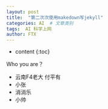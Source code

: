 ```yaml
---
layout: post
title:  "第二次次使用makedown写jekyll"
categories: AI  # 文章类别
tags:  AI 科学上网
author: FTX
---
```


* content
{:toc}

Who you are？

- 云南F4老大 付平有
- 小张
- 消消乐
- 小帅